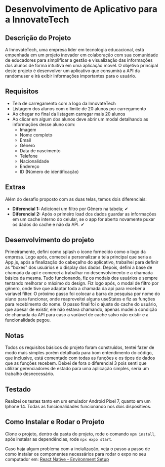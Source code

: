 # Desenvolvimento de Aplicativo para a InnovateTech

## Descrição do Projeto

A InnovateTech, uma empresa líder em tecnologia educacional, está empenhada em um projeto inovador em colaboração com sua comunidade de educadores para simplificar a gestão e visualização das informações dos alunos de forma intuitiva em uma aplicação móvel. O objetivo principal deste projeto é desenvolver um aplicativo que consumirá a API da randomuser e irá exibir informações importantes para o usuário.

## Requisitos

- Tela de carregamento com a logo da InnovateTech
- Listagem dos alunos com o limite de 20 alunos por carregamento
- Ao chegar no final da listagem carregar mais 20 alunos
- Ao clicar em algum dos alunos deve abrir um modal detalhando as informações desse aluno com:
  - Imagem
  - Nome completo
  - Email
  - Gênero
  - Data de nascimento
  - Telefone
  - Nacionalidade
  - Endereço
  - ID (Número de identificação)

## Extras

Além do desafio proposto com as duas telas, temos dois diferenciais:

- **Diferencial 1:** Adicionei um filtro por Gênero na tabela; ✔
- **Diferencial 2:** Após o primeiro load dos dados guardar as informações em um cache interno do celular, se o app for aberto novamente puxar os dados do cache e não da API. ✔

## Desenvolvimento do projeto

Primeiramente, defini como splash o ícone fornecido como o logo da empresa. Logo após, comecei a personalizar a tela principal que seria a App.js, após a finalização do cabeçalho do aplicativo, trabalhei para definir as "boxes" dos usuários e o display dos dados. Depois, defini a base de chamada da api e comecei a trabalhar no desenvolvimento e a chamada básica da mesma.
Tudo funcionando, fiz os modais dos usuários e sempre tentando melhorar o máximo do design. Fiz logo após, o modal de filtro por gênero, onde tive que adaptar toda a chamada da api para receber a variavel filter. O próximo passo foi colocar a barra de pesquisa por nome do aluno para funcionar, onde reaproveitei alguns useStates e fiz as funções para recebimento do nome.
O passo final foi o ajuste do cache do usuário, que apesar de existir, ele não estava chamando, apenas mudei a condição de chamada da API para caso a variável de cache salvo não existir e a funcionalidade pegou.

## Notas

Todos os requisitos básicos do projeto foram construídos, tentei fazer de modo mais simples porém detalhada para bom entendimento do código, que inclusive, está comentado com todas as funções e os tipos de dados que as funções recebem.
Deixei de fora o diferencial 3 pois senti que utilizar gerenciadores de estado para uma aplicação simples, seria um trabalho desnecessário.

## Testado

Realizei os testes tanto em um emulador Android Pixel 7, quanto em um Iphone 14. Todas as funcionalidades funcionando nos dois dispositivos.

## Como Instalar e Rodar o Projeto

Clone o projeto, dentro da pasta do projeto, rode o comando `npm install`, após instalar as dependências, rode `npx expo start`.

Caso haja algum problema com a incialização, veja o passo a passo de como instalar os componentes necessários para rodar o expo no seu computador em: [React Native - Environment Setup](https://reactnative.dev/docs/environment-setup)

